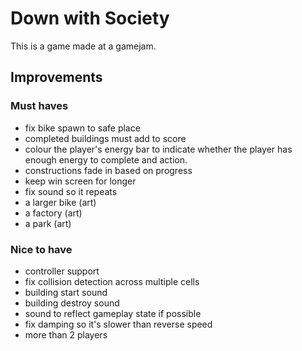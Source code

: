 # Down with Society

This is a game made at a gamejam.

## Improvements

### Must haves

- fix bike spawn to safe place
- completed buildings must add to score
- colour the player's energy bar to indicate whether the player has enough energy to complete and action.
- constructions fade in based on progress
- keep win screen for longer
- fix sound so it repeats
- a larger bike (art)
- a factory (art)
- a park (art)

### Nice to have

- controller support
- fix collision detection across multiple cells
- building start sound
- building destroy sound
- sound to reflect gameplay state if possible
- fix damping so it's slower than reverse speed
- more than 2 players
